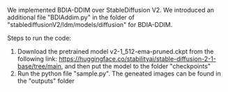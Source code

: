 We implemented BDIA-DDIM over StableDiffusion V2.  We introduced an additional file "BDIAddim.py" in the folder of "stablediffusionV2/ldm/models/diffusion" for BDIA-DDIM. 

Steps to run the code: 
1. Download the pretrained model v2-1_512-ema-pruned.ckpt from the following link: https://huggingface.co/stabilityai/stable-diffusion-2-1-base/tree/main, and then put the model to the folder "checkpoints"
2. Run the python file "sample.py". The geneated images can be found in the "outputs" folder
